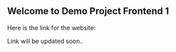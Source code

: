 ## Welcome to Demo Project Frontend 1

Here is the link for the website:

Link will be updated soon..


